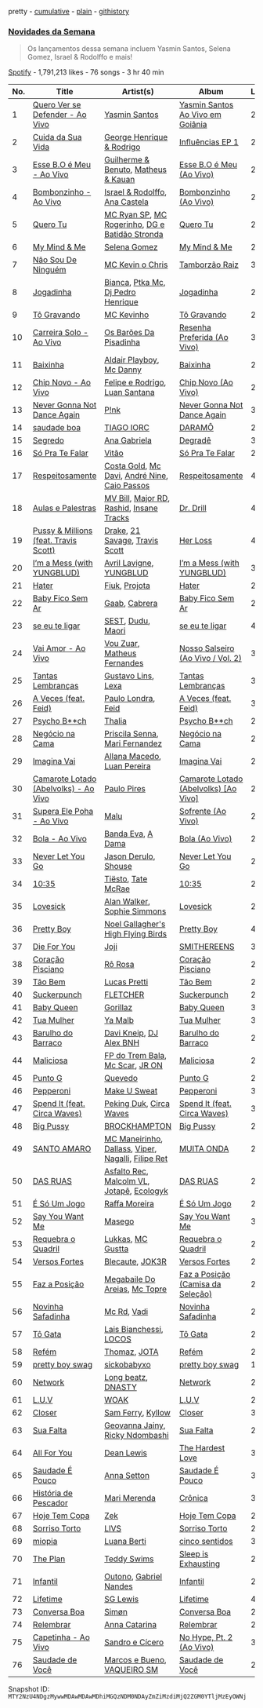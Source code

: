 pretty - [cumulative](/playlists/cumulative/37i9dQZF1DX34KNiFQJNVm.md) - [plain](/playlists/plain/37i9dQZF1DX34KNiFQJNVm) - [githistory](https://github.githistory.xyz/mackorone/spotify-playlist-archive/blob/main/playlists/plain/37i9dQZF1DX34KNiFQJNVm)

### [Novidades da Semana](https://open.spotify.com/playlist/37i9dQZF1DX34KNiFQJNVm)

> Os lançamentos dessa semana incluem Yasmin Santos, Selena Gomez, Israel & Rodolffo e mais!

[Spotify](https://open.spotify.com/user/spotify) - 1,791,213 likes - 76 songs - 3 hr 40 min

| No. | Title | Artist(s) | Album | Length |
|---|---|---|---|---|
| 1 | [Quero Ver se Defender \- Ao Vivo](https://open.spotify.com/track/2UrU9un6h0bZXTqCYisLlo) | [Yasmin Santos](https://open.spotify.com/artist/597XBqZtaiZC7laCNx3nVz) | [Yasmin Santos Ao Vivo em Goiânia](https://open.spotify.com/album/5LiNfSeXC0VjZ00nSF5Rab) | 2:51 |
| 2 | [Cuida da Sua Vida](https://open.spotify.com/track/32VQZLCxicDl0Up6hHxCsm) | [George Henrique & Rodrigo](https://open.spotify.com/artist/3FlCKtwOEYQQYyGVEbxG2Z) | [Influências EP 1](https://open.spotify.com/album/4ACEsLV2aib14wCZtv2om8) | 2:37 |
| 3 | [Esse B.O é Meu \- Ao Vivo](https://open.spotify.com/track/2YAOJkRWy382bRMXaj48FP) | [Guilherme & Benuto](https://open.spotify.com/artist/6m6e7D2TnV0aYMllFFwMxu), [Matheus & Kauan](https://open.spotify.com/artist/2Z0lRIqr997lIUiPtrpKCr) | [Esse B.O é Meu \(Ao Vivo\)](https://open.spotify.com/album/6SDCa2NjLlLHcYXJ2fF523) | 2:40 |
| 4 | [Bombonzinho \- Ao Vivo](https://open.spotify.com/track/4o6v3Oooyt7HF20idztRD4) | [Israel & Rodolffo](https://open.spotify.com/artist/41QLxRXlc2NwfJZkHGHKid), [Ana Castela](https://open.spotify.com/artist/2CKOmarVWvWqkNWUatHCex) | [Bombonzinho \(Ao Vivo\)](https://open.spotify.com/album/2VXbLDxcWq4K4gsAEtLbBs) | 2:34 |
| 5 | [Quero Tu](https://open.spotify.com/track/0OelLDCEf1M1Da59CZJDiR) | [MC Ryan SP](https://open.spotify.com/artist/75i9GaW2MJUgt4BkdUnuUY), [MC Rogerinho](https://open.spotify.com/artist/5JbQpbeFaKfuZVFzKwaawP), [DG e Batidão Stronda](https://open.spotify.com/artist/7gIeuq2qBfYhO1budb6TSQ) | [Quero Tu](https://open.spotify.com/album/7jVqHprjjDpixYn3v8HoaR) | 2:36 |
| 6 | [My Mind & Me](https://open.spotify.com/track/0XER3HPMx223xWaAgNKp4Y) | [Selena Gomez](https://open.spotify.com/artist/0C8ZW7ezQVs4URX5aX7Kqx) | [My Mind & Me](https://open.spotify.com/album/5quJSeTB33tFzfp2EZx9z5) | 2:27 |
| 7 | [Não Sou De Ninguém](https://open.spotify.com/track/4MqQPTc8r6xSxmeWPA24h2) | [MC Kevin o Chris](https://open.spotify.com/artist/2UMj7NCbuqy1yUZmiSYGjJ) | [Tamborzão Raiz](https://open.spotify.com/album/7qwJFRvShWMVg39UKWafzW) | 3:13 |
| 8 | [Jogadinha](https://open.spotify.com/track/5a1WxgY2dzWJSoZGz6FsaA) | [Bianca](https://open.spotify.com/artist/7Jb6GR4PIxHSkDJK8MWuVg), [Ptka Mc](https://open.spotify.com/artist/6FxyrY8YhuLsXToaKT5VGk), [Dj Pedro Henrique](https://open.spotify.com/artist/2gF3fOhICNcsTT2iWYsBCK) | [Jogadinha](https://open.spotify.com/album/4vrqIIagd4B1UaMKQw9FN9) | 2:00 |
| 9 | [Tô Gravando](https://open.spotify.com/track/1bbxvw2r9puejQeCC3J5n9) | [MC Kevinho](https://open.spotify.com/artist/1mXAhKnZEdF6rotyyd4GBi) | [Tô Gravando](https://open.spotify.com/album/6vXm9Ewpi75YBZEZUNWAZq) | 2:16 |
| 10 | [Carreira Solo \- Ao Vivo](https://open.spotify.com/track/2bJlm83vbJNXnjSRMSMvJb) | [Os Barões Da Pisadinha](https://open.spotify.com/artist/5Lv2GUVwqmQBPwrTrxucE5) | [Resenha Preferida \(Ao Vivo\)](https://open.spotify.com/album/5jJD9ZQNKzcfjrCy9rT4UE) | 3:20 |
| 11 | [Baixinha](https://open.spotify.com/track/7562mXNYVQJ9wQWrlvCZ9g) | [Aldair Playboy](https://open.spotify.com/artist/6LjdKBMnP1Da8Oe6WhrN56), [Mc Danny](https://open.spotify.com/artist/3PZTvUS5fUUhV3EKAjqdZk) | [Baixinha](https://open.spotify.com/album/32QcnrFehF1WNL2m9TWnNk) | 2:25 |
| 12 | [Chip Novo \- Ao Vivo](https://open.spotify.com/track/6sY6vedoBLvTXFIUJqZNON) | [Felipe e Rodrigo](https://open.spotify.com/artist/7gZu6kPnY9enEi5FvgTO4F), [Luan Santana](https://open.spotify.com/artist/3qvcCP2J0fWi0m0uQDUf6r) | [Chip Novo \(Ao Vivo\)](https://open.spotify.com/album/6gBdfd9SEZWIFYH8L5q83T) | 2:59 |
| 13 | [Never Gonna Not Dance Again](https://open.spotify.com/track/6sZo5nJIsFWXefRCCexpx0) | [P!nk](https://open.spotify.com/artist/1KCSPY1glIKqW2TotWuXOR) | [Never Gonna Not Dance Again](https://open.spotify.com/album/6MCHSjoEVriUjWE6LERAaR) | 3:45 |
| 14 | [saudade boa](https://open.spotify.com/track/1Mta8Wl8SCnOv9C6MdTrnr) | [TIAGO IORC](https://open.spotify.com/artist/4iWkwAVzssjb8XgxdoOL6M) | [DARAMÔ](https://open.spotify.com/album/0O0QBrT05nhkoMIpjLznk1) | 2:56 |
| 15 | [Segredo](https://open.spotify.com/track/68oF0mfSgJ0CB4ivpBCQcq) | [Ana Gabriela](https://open.spotify.com/artist/6a9WLQ5NsIV7U2qB16uFWD) | [Degradê](https://open.spotify.com/album/2TUTbVCtk6nWQM55vLKZvs) | 3:26 |
| 16 | [Só Pra Te Falar](https://open.spotify.com/track/0Bp8enfrYMsD63VNXHj2uN) | [Vitão](https://open.spotify.com/artist/06lnOkY99sXVW44Y0M4BDP) | [Só Pra Te Falar](https://open.spotify.com/album/10GC95W7Q0IoU6E7tG59uK) | 2:41 |
| 17 | [Respeitosamente](https://open.spotify.com/track/11Kl9alN9okNVqew0BIdQw) | [Costa Gold](https://open.spotify.com/artist/7q1aEytv83jXNECmyaMhgn), [Mc Davi](https://open.spotify.com/artist/1cYhx7ZOhYoVmnDPb9KMwo), [André Nine](https://open.spotify.com/artist/5cc7XCY3YdVmFDYw9LklMq), [Caio Passos](https://open.spotify.com/artist/6zGPa2tLMJ5HQYUddZI8di) | [Respeitosamente](https://open.spotify.com/album/1JcZLFNFMDpXGJGVlCCJ5x) | 4:11 |
| 18 | [Aulas e Palestras](https://open.spotify.com/track/0eh5ZxasoT8tJBDEZ6oi6c) | [MV Bill](https://open.spotify.com/artist/4oE4ASN8auDhoW9vsXp3VJ), [Major RD](https://open.spotify.com/artist/76hYPcWML9NGEh8LashwT5), [Rashid](https://open.spotify.com/artist/5WgRuO0mhM36NFoapzpWBH), [Insane Tracks](https://open.spotify.com/artist/1eEi4Stf9m65EW0JwWodYZ) | [Dr\. Drill](https://open.spotify.com/album/0uc0wcg2BWv4J8NtrzPRK0) | 4:11 |
| 19 | [Pussy & Millions \(feat\. Travis Scott\)](https://open.spotify.com/track/2KLwPaRDOB87XOYAT2fgxh) | [Drake](https://open.spotify.com/artist/3TVXtAsR1Inumwj472S9r4), [21 Savage](https://open.spotify.com/artist/1URnnhqYAYcrqrcwql10ft), [Travis Scott](https://open.spotify.com/artist/0Y5tJX1MQlPlqiwlOH1tJY) | [Her Loss](https://open.spotify.com/album/5MS3MvWHJ3lOZPLiMxzOU6) | 4:02 |
| 20 | [I’m a Mess \(with YUNGBLUD\)](https://open.spotify.com/track/1yvArCvZLTHiawRdWKSAWj) | [Avril Lavigne](https://open.spotify.com/artist/0p4nmQO2msCgU4IF37Wi3j), [YUNGBLUD](https://open.spotify.com/artist/6Ad91Jof8Niiw0lGLLi3NW) | [I’m a Mess \(with YUNGBLUD\)](https://open.spotify.com/album/7kpLyQOiE4j9bNCZhKvWBr) | 3:07 |
| 21 | [Hater](https://open.spotify.com/track/3rAyhyLyFvWgJd0sFWfk6A) | [Fiuk](https://open.spotify.com/artist/0SVSq6V4n9dDVeIZifohqN), [Projota](https://open.spotify.com/artist/2zGf6lwQ9PxXdoeo5XXP2K) | [Hater](https://open.spotify.com/album/0XUBZj3UGRyrJLNPlVTrTk) | 2:32 |
| 22 | [Baby Fico Sem Ar](https://open.spotify.com/track/7Bd3AmQmZojhrN22cOw5JF) | [Gaab](https://open.spotify.com/artist/2iK1rsbYstkSVn57M4s8ut), [Cabrera](https://open.spotify.com/artist/0f8YWLcN51Um9z8C1fbEr2) | [Baby Fico Sem Ar](https://open.spotify.com/album/14AsgcbqS32OYwar3Psog1) | 2:36 |
| 23 | [se eu te ligar](https://open.spotify.com/track/3rrTYyt0DLdwuQcrcN4XVd) | [SEST](https://open.spotify.com/artist/6TaJMoxhKD43q5yWg2XlHQ), [Dudu](https://open.spotify.com/artist/5Ynf8bbQV9ICbK3vZoPxGF), [Maori](https://open.spotify.com/artist/6cTths3ECGmlGS7SDER6Mg) | [se eu te ligar](https://open.spotify.com/album/7kDG0Iu7suyQfpJBg0sFzv) | 4:09 |
| 24 | [Vai Amor \- Ao Vivo](https://open.spotify.com/track/3gIbvdaqYvKTMrJEr0egk5) | [Vou Zuar](https://open.spotify.com/artist/5x2zeeLVXEDaMHRaRmH3FD), [Matheus Fernandes](https://open.spotify.com/artist/37mqXU98U5GmH5ZDtlHM1c) | [Nosso Salseiro \(Ao Vivo / Vol\. 2\)](https://open.spotify.com/album/4TUipXRKHS7gKKpk1U6BxO) | 3:12 |
| 25 | [Tantas Lembranças](https://open.spotify.com/track/5mmSl45GHuLyQZBM5jRa05) | [Gustavo Lins](https://open.spotify.com/artist/3BjwDUAFEmVPIoii9RI4kh), [Lexa](https://open.spotify.com/artist/0jTDeBJQr3unrK29LklnAv) | [Tantas Lembranças](https://open.spotify.com/album/3QW38kWvmefE0EDkuljngZ) | 3:26 |
| 26 | [A Veces \(feat\. Feid\)](https://open.spotify.com/track/63OA8vSo2PhUkmQopR1l64) | [Paulo Londra](https://open.spotify.com/artist/3vQ0GE3mI0dAaxIMYe5g7z), [Feid](https://open.spotify.com/artist/2LRoIwlKmHjgvigdNGBHNo) | [A Veces \(feat\. Feid\)](https://open.spotify.com/album/5IUJCo0aRD98yxFbTvEezC) | 3:11 |
| 27 | [Psycho B\*\*ch](https://open.spotify.com/track/1aRcazIFzvRrybZXVdFT1M) | [Thalia](https://open.spotify.com/artist/23wEWD21D4TPYiJugoXmYb) | [Psycho B\*\*ch](https://open.spotify.com/album/1QLjJQvFwXCIbfOvJVez4u) | 2:47 |
| 28 | [Negócio na Cama](https://open.spotify.com/track/1OUbpqtH4X7onRCyKIVW1P) | [Priscila Senna](https://open.spotify.com/artist/44F6hbmusaHQR96WFbo6Lv), [Mari Fernandez](https://open.spotify.com/artist/0BHm7qbh3ENxvXzkQAG7MP) | [Negócio na Cama](https://open.spotify.com/album/6IemSc8oXElceZFkjavslf) | 2:44 |
| 29 | [Imagina Vai](https://open.spotify.com/track/5MT3xlNN7eEzVN8K7DIcyN) | [Allana Macedo](https://open.spotify.com/artist/4eQjU5tY3Z5wXDXpbhSh7Q), [Luan Pereira](https://open.spotify.com/artist/5kVgcCdPbeUwxBqWxi2Ktl) | [Imagina Vai](https://open.spotify.com/album/4MKHFvkBCy6UNfxsGUOS4Y) | 2:44 |
| 30 | [Camarote Lotado \(Abelvolks\) \- Ao Vivo](https://open.spotify.com/track/1Y7G4of83UVVriH3byQ6kA) | [Paulo Pires](https://open.spotify.com/artist/3whgFbrRxsOmYVrq3t4hCY) | [Camarote Lotado \(Abelvolks\) \[Ao Vivo\]](https://open.spotify.com/album/6BT9EtDlSCe2s4sIqzBFfy) | 2:08 |
| 31 | [Supera Ele Poha \- Ao Vivo](https://open.spotify.com/track/7BfXtZ4UOa8oWzVd35MxUk) | [Malu](https://open.spotify.com/artist/3fll16LLw6kdDxWzSpJPEQ) | [Sofrente \(Ao Vivo\)](https://open.spotify.com/album/7N248NIxPRqexAAjWhRCsY) | 2:12 |
| 32 | [Bola \- Ao Vivo](https://open.spotify.com/track/2VG89aiJ5cQp7LSbQe95sE) | [Banda Eva](https://open.spotify.com/artist/1wqkMc837HWUwdC8sOZ7lZ), [A Dama](https://open.spotify.com/artist/6r2Jxpiepf5Yc7SdvK4w0K) | [Bola \(Ao Vivo\)](https://open.spotify.com/album/54FIgsrERYXsWHaKvXLMJ4) | 2:20 |
| 33 | [Never Let You Go](https://open.spotify.com/track/5IHwWQBEh7Skxo1hfCUP1O) | [Jason Derulo](https://open.spotify.com/artist/07YZf4WDAMNwqr4jfgOZ8y), [Shouse](https://open.spotify.com/artist/2TcGJdSOiOvITBzhvfX8XB) | [Never Let You Go](https://open.spotify.com/album/6a8ZKBZtqFHAq9jkq0Nds0) | 2:58 |
| 34 | [10:35](https://open.spotify.com/track/6BePGk3eCan4FqaW2X8Qy3) | [Tiësto](https://open.spotify.com/artist/2o5jDhtHVPhrJdv3cEQ99Z), [Tate McRae](https://open.spotify.com/artist/45dkTj5sMRSjrmBSBeiHym) | [10:35](https://open.spotify.com/album/77wWx9sOCJiy0wcn0P44NO) | 2:52 |
| 35 | [Lovesick](https://open.spotify.com/track/5hB6UN3hxca8CP6dqs67On) | [Alan Walker](https://open.spotify.com/artist/7vk5e3vY1uw9plTHJAMwjN), [Sophie Simmons](https://open.spotify.com/artist/7AOCUMe3rKW4o3uADBNwVy) | [Lovesick](https://open.spotify.com/album/2WYETJesea0OP320GV0e3e) | 2:09 |
| 36 | [Pretty Boy](https://open.spotify.com/track/0HLUNrbWZdyUDWVKy3X9JH) | [Noel Gallagher's High Flying Birds](https://open.spotify.com/artist/7sjttK1WcZeyLPn3IsQ62L) | [Pretty Boy](https://open.spotify.com/album/0H47zdiavh551uJHvO4Nfx) | 4:55 |
| 37 | [Die For You](https://open.spotify.com/track/26hOm7dTtBi0TdpDGl141t) | [Joji](https://open.spotify.com/artist/3MZsBdqDrRTJihTHQrO6Dq) | [SMITHEREENS](https://open.spotify.com/album/2hEnymoejldpuxSdTnkard) | 3:31 |
| 38 | [Coração Pisciano](https://open.spotify.com/track/5VfvCrEYlOASsqhBvceeba) | [Rô Rosa](https://open.spotify.com/artist/5Et1UarIEfiHvErAJSer9B) | [Coração Pisciano](https://open.spotify.com/album/715QE6k8vb9r6T6WSYMKmK) | 2:01 |
| 39 | [Tão Bem](https://open.spotify.com/track/3i6wNOdHuDFCQQQqOFcxgE) | [Lucas Pretti](https://open.spotify.com/artist/248XKLuHF7rx0BAJmgq1Op) | [Tão Bem](https://open.spotify.com/album/1UPd4OTIhpg6IkBosxQFEu) | 2:34 |
| 40 | [Suckerpunch](https://open.spotify.com/track/2HKr9NflxjksCzxhMhxJMt) | [FLETCHER](https://open.spotify.com/artist/5qa31A9HySw3T7MKWI9bGg) | [Suckerpunch](https://open.spotify.com/album/5esH2DAz24R8zMbnttuFCK) | 2:17 |
| 41 | [Baby Queen](https://open.spotify.com/track/0dFwiyWPwC2yML3ZH7B56V) | [Gorillaz](https://open.spotify.com/artist/3AA28KZvwAUcZuOKwyblJQ) | [Baby Queen](https://open.spotify.com/album/6WHjLRAwmnJv2cHqVZrmOt) | 3:40 |
| 42 | [Tua Mulher](https://open.spotify.com/track/1LzO16C2GXSZo9GhOYe90v) | [Ya Malb](https://open.spotify.com/artist/4TQQfni0Ql808AhLVD7Tdo) | [Tua Mulher](https://open.spotify.com/album/2MsV144hNwrWFavUZkdtCP) | 3:00 |
| 43 | [Barulho do Barraco](https://open.spotify.com/track/4ajQKLo7sDAJS1n11F9uA1) | [Davi Kneip](https://open.spotify.com/artist/6rygauyIMQJrXRC4e5rQJP), [DJ Alex BNH](https://open.spotify.com/artist/6Je1GWROutRKp3J1Kxi0Gl) | [Barulho do Barraco](https://open.spotify.com/album/5VfRwS2R5CRmM0x1TFSWI3) | 2:20 |
| 44 | [Maliciosa](https://open.spotify.com/track/59cajGAHb71ld45XrAPScj) | [FP do Trem Bala](https://open.spotify.com/artist/5hPHLE5ssifxHX5bhK8iXR), [Mc Scar](https://open.spotify.com/artist/59QeFVjDVrtm42TTVs4ZR0), [JR ON](https://open.spotify.com/artist/6Z49It3vdzrqiSuu9dxeVA) | [Maliciosa](https://open.spotify.com/album/5LWs9Si7vtVpYc8qQ1VQnR) | 2:33 |
| 45 | [Punto G](https://open.spotify.com/track/0oBtwScT4B4BR5kZitNWd5) | [Quevedo](https://open.spotify.com/artist/52iwsT98xCoGgiGntTiR7K) | [Punto G](https://open.spotify.com/album/7ushCUbR1asPHeuxA5Dq8N) | 2:31 |
| 46 | [Pepperoni](https://open.spotify.com/track/4a8mKZzUmqnlaOKMMQLcfE) | [Make U Sweat](https://open.spotify.com/artist/2REtZ0a1gh5LzXswkSkQUp) | [Pepperoni](https://open.spotify.com/album/6IY6SkxXo2vXiXA8BXEYvO) | 3:25 |
| 47 | [Spend It \(feat\. Circa Waves\)](https://open.spotify.com/track/0GJAh8pOb6YoUcnyrPETnY) | [Peking Duk](https://open.spotify.com/artist/0UZ1nu3kcdNlCoiKRjmSSY), [Circa Waves](https://open.spotify.com/artist/6hl5k4gLl1p3sjhHcb57t2) | [Spend It \(feat\. Circa Waves\)](https://open.spotify.com/album/31Idf7YAsQlyJQH6aews9S) | 3:22 |
| 48 | [Big Pussy](https://open.spotify.com/track/2l7IXXGf3d9lcBsDBDQkx9) | [BROCKHAMPTON](https://open.spotify.com/artist/1Bl6wpkWCQ4KVgnASpvzzA) | [Big Pussy](https://open.spotify.com/album/3aDrSVhq4TRAlAayrAC95o) | 2:20 |
| 49 | [SANTO AMARO](https://open.spotify.com/track/2W1otaX5yQF4fCijymlvoM) | [MC Maneirinho](https://open.spotify.com/artist/3M8aD9XWxfel3jZakRbibZ), [Dallass](https://open.spotify.com/artist/4LAFtDzlQM89xov636hMVv), [Viper](https://open.spotify.com/artist/7lr4WifTmPssQJgBmbjiJq), [Nagalli](https://open.spotify.com/artist/6TPJK8tv3AKKSsw0lENTQk), [Filipe Ret](https://open.spotify.com/artist/7gJN8W0589FisSYJS17K54) | [MUITA ONDA](https://open.spotify.com/album/2WMPOyfjd59nxbXmLlo4n4) | 2:32 |
| 50 | [DAS RUAS](https://open.spotify.com/track/66Vbg5JBx8NrijE72hkCmR) | [Asfalto Rec](https://open.spotify.com/artist/0QGicFlDrqHZqBIVSjWWMv), [Malcolm VL](https://open.spotify.com/artist/6pJi8PaFlp6aNvOw3e0ONm), [Jotapê](https://open.spotify.com/artist/6SZQlj3zcSmJk5uBaMiwGM), [Ecologyk](https://open.spotify.com/artist/1mohmQWtxDNZcBGkfxG4eW) | [DAS RUAS](https://open.spotify.com/album/3ApcPQgkbulhTfR0zAetZa) | 2:54 |
| 51 | [É Só Um Jogo](https://open.spotify.com/track/63GdBCUANBwZlXqFUW89Yz) | [Raffa Moreira](https://open.spotify.com/artist/4xUawweuqhjMvoScRGbveR) | [É Só Um Jogo](https://open.spotify.com/album/3chRw50tjsqUfYfdAX4gG0) | 2:22 |
| 52 | [Say You Want Me](https://open.spotify.com/track/1xTYy3K3hiTcoZfoD7culn) | [Masego](https://open.spotify.com/artist/3ycxRkcZ67ALN3GQJ57Vig) | [Say You Want Me](https://open.spotify.com/album/0jKDicrmgUCTSNGRYXffXm) | 3:16 |
| 53 | [Requebra o Quadril](https://open.spotify.com/track/2ipAOcijsUHyYiDkZ8ODhf) | [Lukkas](https://open.spotify.com/artist/3yJOjR6PkQh6QU6ZB8waUL), [MC Gustta](https://open.spotify.com/artist/1Rpp9XZ2UUDmW81JvQP1at) | [Requebra o Quadril](https://open.spotify.com/album/4C9nDuGXdD7Wf8G7bpUwyD) | 2:35 |
| 54 | [Versos Fortes](https://open.spotify.com/track/2JSezfMm00LI6LHRf4fsnZ) | [Blecaute](https://open.spotify.com/artist/3YWjrrBRyllQOX1NwCtfpX), [JOK3R](https://open.spotify.com/artist/2YvHMMn0rYDvE3rs6dqzhq) | [Versos Fortes](https://open.spotify.com/album/6IePf2BwfgsH31GWywtmcb) | 2:14 |
| 55 | [Faz a Posição](https://open.spotify.com/track/4f0uZ0XQJAn7uMwr3QLRxa) | [Megabaile Do Areias](https://open.spotify.com/artist/6EHs7rGH4jgLSNezIy9i3F), [Mc Topre](https://open.spotify.com/artist/6bmZfABIjvLMAMYwujdjFy) | [Faz a Posição \(Camisa da Seleção\)](https://open.spotify.com/album/1wCdlYviSnPxZmCWoX5wea) | 2:03 |
| 56 | [Novinha Safadinha](https://open.spotify.com/track/5f1aB1eEzwb0SZ0e7bp13R) | [Mc Rd](https://open.spotify.com/artist/6ugw7JCu0AG7txRcRAxU8d), [Vadi](https://open.spotify.com/artist/12HtyTeiwjTUPsnW9xvs1S) | [Novinha Safadinha](https://open.spotify.com/album/52dc2A1DVxQJ2OMbzkloIJ) | 2:49 |
| 57 | [Tô Gata](https://open.spotify.com/track/2k7z0P10idhf9pw2T5qCLp) | [Lais Bianchessi](https://open.spotify.com/artist/07VC3ObjCMjhPFwAJxs1Nj), [LOCOS](https://open.spotify.com/artist/5hj8WfJMICGwPJlihxIpmE) | [Tô Gata](https://open.spotify.com/album/10XZKhJE8m7aJbd7VWEgsT) | 2:00 |
| 58 | [Refém](https://open.spotify.com/track/2UGQrnZhzK47JMsnySGrzU) | [Thomaz](https://open.spotify.com/artist/2Y9JJi5tsqEFAzr1NY9Mag), [JOTA](https://open.spotify.com/artist/4uT4e6Xj84gS0G3PrBw9Fk) | [Refém](https://open.spotify.com/album/6kyEV5CbUdUKGiDRxdKeCf) | 2:55 |
| 59 | [pretty boy swag](https://open.spotify.com/track/5dumcXLNLZTgaduRk8skxk) | [sickobabyxo](https://open.spotify.com/artist/5QFWsfryRsbn8O2ryBFsqL) | [pretty boy swag](https://open.spotify.com/album/3h9mDybWz0wC4VOJEhS9ZR) | 1:57 |
| 60 | [Network](https://open.spotify.com/track/0dllWfx253YWeJyzwptjm0) | [Long beatz](https://open.spotify.com/artist/1oBkccDqIDMTntIIHKlJBp), [DNASTY](https://open.spotify.com/artist/2wRZGo2e20INyHf8wtVPVn) | [Network](https://open.spotify.com/album/1O6EAlnj6tLT96fZjsaK6w) | 2:16 |
| 61 | [L.U.V](https://open.spotify.com/track/3bAUhHIVjbXFpy1pGaU3oV) | [WOAK](https://open.spotify.com/artist/0YlRs4DoQ4WctkmsbUUpBb) | [L.U.V](https://open.spotify.com/album/0xoJR4RyVP1JDaG9qpMi4E) | 2:11 |
| 62 | [Closer](https://open.spotify.com/track/7tjRrhQiQOp3xZFW72Y55R) | [Sam Ferry](https://open.spotify.com/artist/3fmCKU3fNv9yqV1cRE3Los), [Kyllow](https://open.spotify.com/artist/6nui7g90m8m7RWTdqMljnM) | [Closer](https://open.spotify.com/album/6lCUftDyK6HCydikHUY1Fe) | 3:48 |
| 63 | [Sua Falta](https://open.spotify.com/track/6zwSUh5EyIMvEmZaKFEBfl) | [Geovanna Jainy](https://open.spotify.com/artist/0N8j1fdrTFzTCyzP4bGbSj), [Ricky Ndombashi](https://open.spotify.com/artist/6gevwu0s8NHgdG6HAExvqK) | [Sua Falta](https://open.spotify.com/album/361FQkUPslKqmP27uDrLWG) | 2:36 |
| 64 | [All For You](https://open.spotify.com/track/4eE6KCWXbXyEgLK6NtyzPX) | [Dean Lewis](https://open.spotify.com/artist/3QSQFmccmX81fWCUSPTS7y) | [The Hardest Love](https://open.spotify.com/album/17cNWP1FoUxSTwr3ki8MnX) | 3:45 |
| 65 | [Saudade É Pouco](https://open.spotify.com/track/4KJkY8dFC4fleO2HbdMHRE) | [Anna Setton](https://open.spotify.com/artist/7er8R2Few8v9jYtIY2vh9L) | [Saudade É Pouco](https://open.spotify.com/album/2govUsjdogvcz0WObu9l41) | 3:15 |
| 66 | [História de Pescador](https://open.spotify.com/track/5IgDitVL73cwAarJk1lm3u) | [Mari Merenda](https://open.spotify.com/artist/07FaEsHIaVZAFFHvNElpbQ) | [Crônica](https://open.spotify.com/album/4QqNLYx1nN0x5JDIow3ypn) | 3:39 |
| 67 | [Hoje Tem Copa](https://open.spotify.com/track/4YodUeQqEK09KXH86nuGLA) | [Zek](https://open.spotify.com/artist/39A7Z4FUZvnRvIVNfyfesh) | [Hoje Tem Copa](https://open.spotify.com/album/0J8Ycb26DQPfhunUgPuNoD) | 2:16 |
| 68 | [Sorriso Torto](https://open.spotify.com/track/2diHJNhdbvEOv64qtgNAdm) | [LIVS](https://open.spotify.com/artist/5XRPl0u0ZeXPzWPlz9p9oO) | [Sorriso Torto](https://open.spotify.com/album/1wB3BwhlSUjjrZSE0u4Lzi) | 2:30 |
| 69 | [miopia](https://open.spotify.com/track/3kw6wS0IxPJ8STi1X00GYU) | [Luana Berti](https://open.spotify.com/artist/15a4XZHhLX9jMVKnIUn79T) | [cinco sentidos](https://open.spotify.com/album/5PDji9gLhjgUN7298EUHM5) | 3:21 |
| 70 | [The Plan](https://open.spotify.com/track/2ZifRK22Toszq5qHW2s864) | [Teddy Swims](https://open.spotify.com/artist/33qOK5uJ8AR2xuQQAhHump) | [Sleep is Exhausting](https://open.spotify.com/album/3ak5dFCP9hgqrHttkH4d7o) | 2:47 |
| 71 | [Infantil](https://open.spotify.com/track/0k6WQ82Dk6nPGbsa1jFPVG) | [Outono](https://open.spotify.com/artist/3vqe5GdOVsb0Kr10y76asj), [Gabriel Nandes](https://open.spotify.com/artist/6iLuIQrcWa5whMobYeBL77) | [Infantil](https://open.spotify.com/album/4mk1f2lNf5BrNAiBY0waHF) | 2:50 |
| 72 | [Lifetime](https://open.spotify.com/track/4bmRJGOIegqYIBQrOga05Q) | [SG Lewis](https://open.spotify.com/artist/0GG2cWaonE4JPrjcCCQ1EG) | [Lifetime](https://open.spotify.com/album/6VBb4fvOomicHpUsSoi5fR) | 4:46 |
| 73 | [Conversa Boa](https://open.spotify.com/track/1bfs2tqWEDUBfd98DE461m) | [Simøn](https://open.spotify.com/artist/6KYSq6KA65FmCpiu0CP7bA) | [Conversa Boa](https://open.spotify.com/album/6Vn3PAwJCYc5TzF50o3DHw) | 2:36 |
| 74 | [Relembrar](https://open.spotify.com/track/5KEnUChcSosWtHTg6uqtS6) | [Anna Catarina](https://open.spotify.com/artist/5ejwC1lGyvPsz5FGaqHsow) | [Relembrar](https://open.spotify.com/album/0JTm3Bd7W6zWfzt2H1OMx3) | 2:46 |
| 75 | [Capetinha \- Ao Vivo](https://open.spotify.com/track/5zaXftRCgGNCPDI0MOhXUT) | [Sandro e Cícero](https://open.spotify.com/artist/3asFzvfQUWzmAJQtWoL1u5) | [No Hype, Pt\. 2 \(Ao Vivo\)](https://open.spotify.com/album/2kwkZowFD9dkTBJnXQFR1X) | 3:01 |
| 76 | [Saudade de Você](https://open.spotify.com/track/6K4IOc5tVXdJR3Zdxj80ht) | [Marcos e Bueno](https://open.spotify.com/artist/5lksdu7pOX0DnU0nFzMpDv), [VAQUEIRO SM](https://open.spotify.com/artist/3MssfeN0eWZ7eqqkfLEOA3) | [Saudade de Você](https://open.spotify.com/album/4ATRvpinEd4dd9vJ83NuoU) | 2:48 |

Snapshot ID: `MTY2NzU4NDgzMywwMDAwMDAwMDhiMGQzNDM0NDAyZmZiMzdiMjQ2ZGM0YTljMzEyOWNj`
